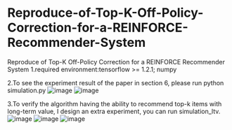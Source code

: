 # Reproduce-of-Top-K-Off-Policy-Correction-for-a-REINFORCE-Recommender-System
Reproduce of Top-K Off-Policy Correction for a REINFORCE Recommender System
1.required environment:tensorflow >= 1.2.1;
                       numpy

2.To see the experiment result of the paper in section 6, please run python simulation.py
![image](https://github.com/mercurialgh/Reproduce-of-Top-K-Off-Policy-Correction-for-a-REINFORCE-Recommender-System/blob/master/results/2.png)
![image](https://github.com/mercurialgh/Reproduce-of-Top-K-Off-Policy-Correction-for-a-REINFORCE-Recommender-System/blob/master/results/3.png)

3.To verify the algorithm having the ability to recommend top-k items with long-term value, I design an extra experiment, you can run simulation_ltv.
![image](https://github.com/mercurialgh/Reproduce-of-Top-K-Off-Policy-Correction-for-a-REINFORCE-Recommender-System/blob/master/results/4.png)
![image](https://github.com/mercurialgh/Reproduce-of-Top-K-Off-Policy-Correction-for-a-REINFORCE-Recommender-System/blob/master/results/1.png)
![image](https://github.com/mercurialgh/Reproduce-of-Top-K-Off-Policy-Correction-for-a-REINFORCE-Recommender-System/blob/master/results/5.png)

